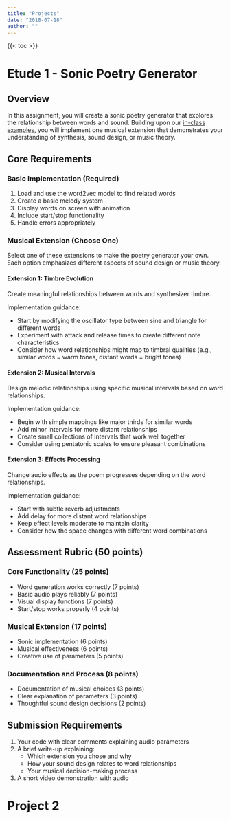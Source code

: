 ```yaml
---
title: "Projects"
date: "2018-07-18"
author: ""
---
```


{{< toc >}}


# Etude 1 - Sonic Poetry Generator 

## Overview
In this assignment, you will create a sonic poetry generator that explores the relationship between words and sound. Building upon our [in-class examples](../lectures/week-2/word2vec-intro/), you will implement one musical extension that demonstrates your understanding of synthesis, sound design, or music theory.

## Core Requirements

### Basic Implementation (Required)
1. Load and use the word2vec model to find related words
2. Create a basic melody system
3. Display words on screen with animation
4. Include start/stop functionality
5. Handle errors appropriately

### Musical Extension (Choose One)
Select one of these extensions to make the poetry generator your own. Each option emphasizes different aspects of sound design or music theory.

#### Extension 1: Timbre Evolution
Create meaningful relationships between words and synthesizer timbre. 

Implementation guidance:
- Start by modifying the oscillator type between sine and triangle for different words
- Experiment with attack and release times to create different note characteristics
- Consider how word relationships might map to timbral qualities (e.g., similar words = warm tones, distant words = bright tones)

#### Extension 2: Musical Intervals
Design melodic relationships using specific musical intervals based on word relationships. 

Implementation guidance:
- Begin with simple mappings like major thirds for similar words
- Add minor intervals for more distant relationships
- Create small collections of intervals that work well together
- Consider using pentatonic scales to ensure pleasant combinations

#### Extension 3: Effects Processing
Change audio effects as the poem progresses depending on the word relationships.

Implementation guidance:
- Start with subtle reverb adjustments
- Add delay for more distant word relationships
- Keep effect levels moderate to maintain clarity
- Consider how the space changes with different word combinations

## Assessment Rubric (50 points)

### Core Functionality (25 points)
- Word generation works correctly (7 points)
- Basic audio plays reliably (7 points)
- Visual display functions (7 points)
- Start/stop works properly (4 points)

### Musical Extension (17 points)
- Sonic implementation (6 points)
- Musical effectiveness (6 points)
- Creative use of parameters (5 points)

### Documentation and Process (8 points)
- Documentation of musical choices (3 points)
- Clear explanation of parameters (3 points)
- Thoughtful sound design decisions (2 points)


## Submission Requirements
1. Your code with clear comments explaining audio parameters
2. A brief write-up explaining:
   - Which extension you chose and why
   - How your sound design relates to word relationships
   - Your musical decision-making process
3. A short video demonstration with audio 
   
# Project 2 
<!-- 
### **Expanding the Audio Mosaic App with MIR Principles and Advanced Sound Processing**  

#### **Objective**  
In this project, you will enhance the existing Audio Mosaic App by incorporating new techniques for querying and processing sounds. You will apply principles from Music Information Retrieval (MIR) to retrieve relevant sounds from the Freesound API and use advanced Tone.js functionalities to manipulate them.  

Your sound selection should be based on meaningful features such as spectral centroid, pitch, tempo, duration, and loudness rather than random selection alone. You will also incorporate new methods of sound processing in Tone.js to expand musical creativity.

---

## **Part 1: Understanding the Base Project**  
Before modifying the app, review the existing Audio Mosaic App, which:  
- Uses the Freesound API to retrieve random and similar sounds  
- Plays sounds using Tone.js  
- Includes a basic sequence-based playback system  

Explore the Freesound API documentation to understand how sound features can be used to retrieve meaningful audio results instead of selecting sounds arbitrarily.

---

## **Part 2: Expanding Creativity – Choose One Path**  
Select one of the following variations, each introducing a new querying strategy and a unique sound processing technique.

### **Option 1: Feature-Based Sound Retrieval with Generative Processing**  
This approach focuses on automated composition by retrieving and layering sounds based on MIR features such as spectral centroid, loudness, and pitch. Your system will continuously evolve over time without direct user input, creating a dynamic generative soundscape.

#### **Freesound API Queries**  
Modify the existing query system to retrieve sounds based on specific MIR features:  
- **Timbre selection:** Use spectral centroid to control whether sounds are bright or dark.  
  - Example query: `"spectral_centroid:[2000 TO 10000]"` for bright sounds.  
- **Melodic or atonal elements:** Retrieve sounds based on pitch salience.  
  - Example query: `"pitch_salience:[0.5 TO 1]"`.  
- **Dynamic contrast:** Retrieve sounds based on loudness.  
  - Example query: `"loudness:[-40 TO -10]"`.  

#### **Tone.js Implementation**  
- Use **Tone.Loop** or **Tone.Sequence** to generate an evolving soundscape.  
- Apply **granular synthesis** by slicing samples into small segments.  
- Randomize **filtering, reverb, and panning** to add movement.  
- Introduce **automated transformations** over time, making the soundscape unpredictable.  

Your final system should generate an evolving composition where sounds shift, blend, and transform based on their characteristics.

---

### **Option 2: Sound Collage with Dynamic Effects and Pitch Manipulation**  
This approach allows you to build an interactive sound collage, where you select, arrange, and modify sounds manually. Unlike the generative system, this version lets you actively shape the composition by applying effects and pitch alterations.

#### **Freesound API Queries**  
Modify the existing query system to retrieve sounds based on categorical or descriptive tags:  
- **Instrument selection:** Search for specific sound types such as percussion, piano, or strings.  
  - Example query: `"tag:drums OR tag:piano OR tag:strings"`.  
- **Tonal characteristics:** Select sounds based on descriptions such as rough, smooth, or metallic.  
  - Example query: `"tag:metallic OR tag:soft OR tag:airy"`.  
- **Mood-based selection:** Retrieve sounds with expressive descriptors such as dark, ethereal, or glitch.  
  - Example query: `"tag:dark OR tag:ethereal OR tag:glitch"`.  

#### **Tone.js Implementation**  
- Implement **real-time pitch shifting** using **Tone.PitchShift**.  
- Allow users to **spatialize sounds** using **Tone.Panner3D**.  
- Integrate **reverb and filtering** to create depth.  
- Build a **drag-and-drop interface** where users can arrange sounds in a timeline.  

Your final system should allow users to shape a sound collage interactively, adjusting pitch, spatialization, and effects in real time.

---

### **Option 3: Beat Slicing and Rhythmic Manipulation with Adaptive Querying**  
This approach focuses on rhythm by retrieving percussive sounds and manipulating them using beat slicing and sequencing techniques. Instead of playing entire samples, you will divide them into rhythmic segments and reconstruct them dynamically.

#### **Freesound API Queries**  
Modify the existing query system to retrieve rhythmically relevant sounds:  
- **Tempo matching:** Retrieve sounds that match a specific BPM.  
  - Example query: `"bpm:[80 TO 120]"`.  
- **Percussive content:** Find rhythmic loops or drum samples.  
  - Example query: `"tag:drums OR tag:percussion OR tag:beat"`.  
- **Transient density:** Select sounds with multiple rhythmic events that can be sliced.  
  - Example query: `"note_dominant:[0 TO 100]"`.  

#### **Tone.js Implementation**  
- Implement **beat slicing** to divide sounds into equal segments.  
- Use **Tone.Loop** or **Tone.Sequence** to arrange sliced sounds into new patterns.  
- Allow users to **tap a tempo**, adjusting the playback BPM dynamically.  
- Apply **filters, distortion, and effects** to enhance rhythmic textures.  

Your final system should allow users to create new rhythmic structures by selecting, slicing, and rearranging percussive sounds.

---

## **Part 3: Implementation & Submission**  

### **Deliverables**  
1. **Feature-Based Query System (20%)**  
   - Modify the Freesound API query system to retrieve sounds based on meaningful features.  
   - Clearly document how your query parameters relate to MIR principles.  

2. **Code Implementation (40%)**  
   - Successfully integrate the selected modification into the Audio Mosaic App.  
   - Ensure that the new system functions correctly and efficiently.  

3. **Creative Demonstration (20%)**  
   - Record a short video or audio demonstration (3-5 minutes) showcasing your modified app in action.  
   - Explain how your enhancements improve the creative possibilities of the project.  

4. **Reflection & Analysis (20%)**  
   - Write a 1-2 page reflection discussing:  
     - The MIR techniques used in your project.  
     - The musical impact of your modifications.  
     - The challenges you encountered and how you addressed them.  

---

## **Evaluation Criteria**  

| **Criteria**               | **Points** | **Description** |
|----------------------------|------------|------------------------------------------------|
| Feature-Based Querying     | 20         | Effectively retrieves sounds using meaningful MIR-based parameters. |
| Code Implementation        | 40         | Functional, well-structured code with clear documentation. |
| Creative Demonstration     | 20         | Demonstrates the impact of the new features through a video or audio example. |
| Reflection & Analysis      | 20         | Thoughtful discussion of MIR principles and musical creativity. |

---

## **Bonus Challenge**  
If you combine two or more of the options into a single project, you can earn extra credit by demonstrating a higher level of complexity and creativity.

---

## **Conclusion**  
This project challenges you to apply MIR principles to real-world music technology development while expanding the creative potential of the Audio Mosaic App. By exploring feature-based sound retrieval and advanced Tone.js processing, you will gain a deeper understanding of algorithmic composition, sound design, and interactive music systems. -->